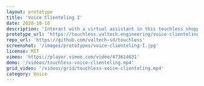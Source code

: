 ```yaml
---
layout: prototype
title: 'Voice Clienteling I'
date: 2020-10-16
description: 'Interact with a virtual assistant in this touchless shopping experience. Use voice recognition to specify preferences and receive personalized shopping suggestions.'
prototype_url: 'https://touchless.valtech.engineering/voice-clienteling/'
repo_url: 'https://github.com/valtech-sd/touchless'
screenshot: '/images/prototypes/voice-clienteling-I.jpg'
license: MIT
vimeo: 'https://player.vimeo.com/video/473614631'
demo: '/videos/touchless-voice-clienteling.mp4'
grid_video: '/videos/grid/touchless-voice-clienteling.mp4'
category: Voice
---
```

